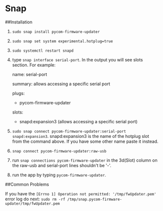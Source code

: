 # Snap

##Installation

1. `sudo snap install pycom-firmware-updater`

2. `sudo snap set system experimental.hotplug=true`

3. `sudo systemctl restart snapd`

4. type `snap interface serial-port`. In the output you will see slots 
   section. For example:
   
   name: serial-port

   summary: allows accessing a specific serial port

   plugs:
   - pycom-firmware-updater
   
   slots:
   - snapd:expansion3 (allows accessing a specific serial port)

5. `sudo snap connect pycom-firmware-updater:serial-port snapd:expansion3`.
   snapd:expansion3 is the name of the hotplug slot from 
   the command above. If you have some other name paste it instead.
6. `snap connect pycom-firmware-updater:raw-usb`
7. run `snap connections pycom-firmware-updater` in the 3d(Slot) column on 
   the raw-usb and serial-port lines shouldn't be '-'.
8. run the app by typing `pycom-firmware-updater`.


##Common Problems

If you have the `[Errno 1] Operation not permitted: '/tmp/fwUpdater.pem'` 
error log do next:
`sudo rm -rf /tmp/snap.pycom-firmware-updater/tmp/fwUpdater.pem`
